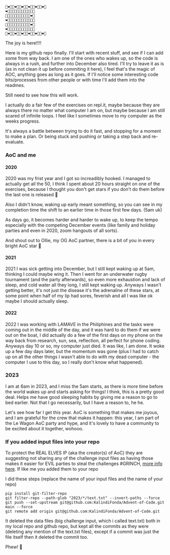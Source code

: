 ```
🎄❤️‍🔥🎄❤️‍🔥🎄❤️‍🔥🎄❤️‍🔥🎄❤️‍🔥🎄❤️‍🔥
❤️‍🔥🌟🌟🌟🌟🌟🌟🌟🌟🌟🌟🎄
🎄🌟🌟🌟🌟🌟🌟🌟🌟🌟🌟❤️‍🔥
❤️‍🔥🌟🌟🌟🌟🌟🌟🌟🌟🌟🌟🎄
🎄🌟🌟🌟🌟🌟🌟🌟🌟🌟🌟❤️‍🔥
❤️‍🔥🌟🌟🌟🌟🌟🌟🌟🌟🌟🌟🎄
🎄❤️‍🔥🎄❤️‍🔥🎄❤️‍🔥🎄❤️‍🔥🎄❤️‍🔥🎄❤️‍🔥
```

The joy is here!!!!


Here is my github repo finally. 
I'll start with recent stuff, and see if I can add some from way back. I am one of the ones who wakes up, so the code is always in a rush, and further into December also tired. 
I'll try to leave it as is (as in not clean it up before commiting it here), I feel that's the magic of AOC, anything goes as long as it goes. 
If I'll notice some interesting code bits/processes from other people or with time I'll add them into the readmes. 

Still need to see how this will work.




I actually do a fair few of the exercises on repl.it, maybe because they are always there no matter what computer I am on, but maybe because I am still scared of infinite loops. I feel like I sometimes move to my computer as the weeks progress.

It's always a battle between trying to do it fast, and stopping for a moment to make a plan. Or being stuck and pushing or taking a step back and re-evaluate.


### AoC and me

#### 2020
2020 was my frist year and I got so increadibly hooked. I managed to actually get all the 50, I think I spent about 20 hours straight on one of the exercises, because I thought you don't get stars if you don't do them before the last one is released  🤣 

Also I didn't know, waking up early meant something, so you can see in my completion time the shift to an earlier time in those first few days. (5am uk)

As days go, it becomes harder and harder to wake up, to keep the tempo especially with the competing December events (like family and holiday parties and even in 2020, zoom hangouts of all sorts).

And shout out to Ollie, my OG AoC partner, there is a bit of you in every bright AoC star 🌟

#### 2021

2021 I was sick getting into December, but I still kept waking up at 5am, thinking I could maybe wing it. Then I went for an underwater rugby tournament (and the party afterwards), so even more exhaustion and lack of sleep, and cold water all they long, I still kept waking up. Anyways I wasn't getting better, it's not just the disease it's the adrenaline of these stars, at some point when half of my lip had sores, feverish and all I was like ok maybe I should actually sleep. 


#### 2022 

2022 I was working with LAMAVE in the Philiphines and the tasks were coming out in the middle of the day, and it was hard to do them if we were out on the boat, I did actually do a few of the first days on my phone on the way back from research, sun, sea, reflection, all perfect for phone coding. Anyways day 10 or so, my computer just died. It was like, I am done. It woke up a few day days later, but the momentum was gone (plus I had to catch up on all the other things I wasn't able to do with my dead computer - the computer I use to this day, so I really don't know what happened).


### 2023

I am at 6am in 2023, and I miss the 5am starts, as there is more time before the world wakes up and starts asking for things!
I think, this is a pretty good deal. Helps me have good sleeping habits by giving me a reason to go to bed earlier. Not that I go necessarily, but I have a reason to, he he.

Let's see how far I get this year. AoC is something that makes me joyous, and I am grateful for the crew that makes it happen: this year, I am part of the Le Wagon AoC party and hype, and it's lovely to have a community to be excited about it together, wohooo.


### If you added input files into your repo

To protect the REAL ELVES IP (aka the creator(s) of AoC) they are suggesting not sharing any of the challenge input files as having those makes it easier for EVIL parties to steal the challenges #GRINCH, [more info here](https://www.reddit.com/r/adventofcode/comments/18ehed6/re_not_sharing_inputs_psa_deleting_and_committing/). If like me you added them to your repo


I did these steps (replace the name of your input files and the name of your repo)
```
pip install git-filter-repo  
git filter-repo --path-glob "2023/*/text.txt" --invert-paths --force
git push --set-upstream git@github.com:KalindiFonda/Advent-of-Code.git main --force
git remote add origin git@github.com:KalindiFonda/Advent-of-Code.git
```

It deleted the data files (big challenge input, which i called text.txt) both in my local repo and github repo, but kept all the commits as they were (deleting any mention of the text.txt files), except if a commit was just the file itself then it deleted the commit too.  

Phew! 🌟